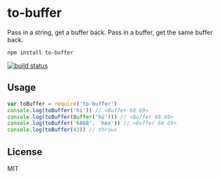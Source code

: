 # to-buffer

Pass in a string, get a buffer back. Pass in a buffer, get the same buffer back.

```
npm install to-buffer
```

[![build status](https://travis-ci.org/mafintosh/to-buffer.svg?branch=master)](https://travis-ci.org/mafintosh/to-buffer)

## Usage

``` js
var toBuffer = require('to-buffer')
console.log(toBuffer('hi')) // <Buffer 68 69>
console.log(toBuffer(Buffer('hi'))) // <Buffer 68 69>
console.log(toBuffer('6868', 'hex')) // <Buffer 68 69>
console.log(toBuffer(43)) // throws
```

## License

MIT
